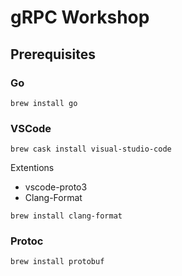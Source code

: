 # gRPC Workshop

## Prerequisites
### Go
 
```shell
brew install go
``` 

### VSCode

```shell
brew cask install visual-studio-code
```

Extentions
- vscode-proto3
- Clang-Format

```shell
brew install clang-format
```

### Protoc

```shell
brew install protobuf
```
